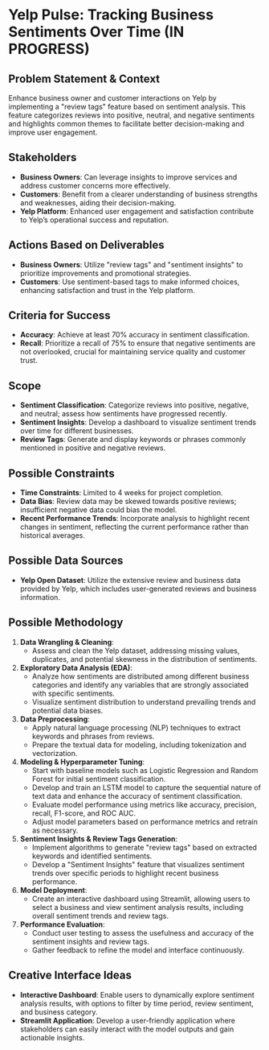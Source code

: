 # Yelp Pulse: Tracking Business Sentiments Over Time (IN PROGRESS)

## Problem Statement & Context
Enhance business owner and customer interactions on Yelp by implementing a "review tags" feature based on sentiment analysis. This feature categorizes reviews into positive, neutral, and negative sentiments and highlights common themes to facilitate better decision-making and improve user engagement.

## Stakeholders
- **Business Owners**: Can leverage insights to improve services and address customer concerns more effectively.
- **Customers**: Benefit from a clearer understanding of business strengths and weaknesses, aiding their decision-making.
- **Yelp Platform**: Enhanced user engagement and satisfaction contribute to Yelp’s operational success and reputation.

## Actions Based on Deliverables
- **Business Owners**: Utilize "review tags" and "sentiment insights" to prioritize improvements and promotional strategies.
- **Customers**: Use sentiment-based tags to make informed choices, enhancing satisfaction and trust in the Yelp platform.

## Criteria for Success
- **Accuracy**: Achieve at least 70% accuracy in sentiment classification.
- **Recall**: Prioritize a recall of 75% to ensure that negative sentiments are not overlooked, crucial for maintaining service quality and customer trust.

## Scope
- **Sentiment Classification**: Categorize reviews into positive, negative, and neutral; assess how sentiments have progressed recently.
- **Sentiment Insights**: Develop a dashboard to visualize sentiment trends over time for different businesses.
- **Review Tags**: Generate and display keywords or phrases commonly mentioned in positive and negative reviews.

## Possible Constraints
- **Time Constraints**: Limited to 4 weeks for project completion.
- **Data Bias**: Review data may be skewed towards positive reviews; insufficient negative data could bias the model.
- **Recent Performance Trends**: Incorporate analysis to highlight recent changes in sentiment, reflecting the current performance rather than historical averages.

## Possible Data Sources
- **Yelp Open Dataset**: Utilize the extensive review and business data provided by Yelp, which includes user-generated reviews and business information.

## Possible Methodology
1. **Data Wrangling & Cleaning**:
   - Assess and clean the Yelp dataset, addressing missing values, duplicates, and potential skewness in the distribution of sentiments.
2. **Exploratory Data Analysis (EDA)**:
   - Analyze how sentiments are distributed among different business categories and identify any variables that are strongly associated with specific sentiments.
   - Visualize sentiment distribution to understand prevailing trends and potential data biases.
3. **Data Preprocessing**:
   - Apply natural language processing (NLP) techniques to extract keywords and phrases from reviews.
   - Prepare the textual data for modeling, including tokenization and vectorization.
4. **Modeling & Hyperparameter Tuning**:
   - Start with baseline models such as Logistic Regression and Random Forest for initial sentiment classification.
   - Develop and train an LSTM model to capture the sequential nature of text data and enhance the accuracy of sentiment classification.
   - Evaluate model performance using metrics like accuracy, precision, recall, F1-score, and ROC AUC.
   - Adjust model parameters based on performance metrics and retrain as necessary.
5. **Sentiment Insights & Review Tags Generation**:
   - Implement algorithms to generate "review tags" based on extracted keywords and identified sentiments.
   - Develop a "Sentiment Insights" feature that visualizes sentiment trends over specific periods to highlight recent business performance.
6. **Model Deployment**:
   - Create an interactive dashboard using Streamlit, allowing users to select a business and view sentiment analysis results, including overall sentiment trends and review tags.
7. **Performance Evaluation**:
   - Conduct user testing to assess the usefulness and accuracy of the sentiment insights and review tags.
   - Gather feedback to refine the model and interface continuously.

## Creative Interface Ideas
- **Interactive Dashboard**: Enable users to dynamically explore sentiment analysis results, with options to filter by time period, review sentiment, and business category.
- **Streamlit Application**: Develop a user-friendly application where stakeholders can easily interact with the model outputs and gain actionable insights.
